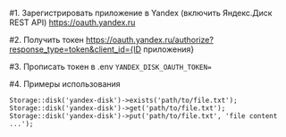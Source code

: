 #1. Зарегистрировать приложение в Yandex (включить Яндекс.Диск REST API)
https://oauth.yandex.ru

#2. Получить токен
https://oauth.yandex.ru/authorize?response_type=token&client_id={ID приложения}

#3. Прописать токен в .env 
`YANDEX_DISK_OAUTH_TOKEN=`

#4. Примеры использования

```
Storage::disk('yandex-disk')->exists('path/to/file.txt');
Storage::disk('yandex-disk')->get('path/to/file.txt');
Storage::disk('yandex-disk')->put('path/to/file.txt', 'file content ...');
```
